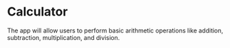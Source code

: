 # Calculator
The app will allow users to perform basic arithmetic operations like addition, subtraction, multiplication, and division.
